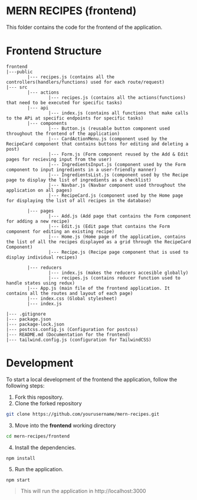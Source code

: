 # MERN RECIPES (frontend)

This folder contains the code for the frontend of the application.

# Frontend Structure

```
frontend
|---public
        |--- recipes.js (contains all the controllers(handlers/functions) used for each route/request)
|--- src
        |--- actions
                |--- recipes.js (contains all the actions(functions) that need to be executed for specific tasks)
        |--- api
                |--- index.js (contains all functions that make calls to the APi at specific endpoints for specific tasks)
        |--- components
                |--- Button.js (reusable button component used throughout the frontend of the application)
                |--- CardActionMenu.js (component used by the RecipeCard component that contains buttons for editing and deleting a post)
                |--- Form.js (Form component reused by the Add & Edit pages for recieving input from the user)
                |--- IngredientsInput.js (component used by the Form component to input ingredients in a user-friendly manner)
                |--- IngredientsList.js (component used by the Recipe page to display the list of ingredients as a checklist)
                |--- Navbar.js (Navbar component used throughout the application on all pages)
                |--- RecipeCard.js (component used by the Home page for displaying the list of all recipes in the database)

        |--- pages
                |--- Add.js (Add page that contains the Form component for adding a new recipe)
                |--- Edit.js (Edit page that contains the Form component for editing an existing recipe)
                |--- Home.js (Home page of the application, contains the list of all the recipes displayed as a grid through the RecipeCard Component)
                |--- Recipe.js (Recipe page component that is used to display individual recipes)

        |--- reducers
                |--- index.js (makes the reducers accesible globally)
                |--- recipes.js (contains reducer function used to handle states using redux)
        |--- App.js (main file of the frontend application. It contains all the routes and layout of each page)
        |--- index.css (Global stylesheet)
        |--- index.js

|--- .gitignore
|--- package.json
|--- package-lock.json
|--- postcss.config.js (Configuration for postcss)
|--- README.md (Documentation for the frontend)
|--- tailwind.config.js (configuration for TailwindCSS)
```

# Development

To start a local development of the frontend the application, follow the following steps:

1. Fork this repository.
2. Clone the forked repository
```sh
git clone https://github.com/yourusername/mern-recipes.git
```
3. Move into the **frontend** working directory
```sh
cd mern-recipes/frontend
```
4. Install the dependencies.
```sh
npm install
```
5. Run the application.
```
npm start
```
> This will run the application in http://localhost:3000